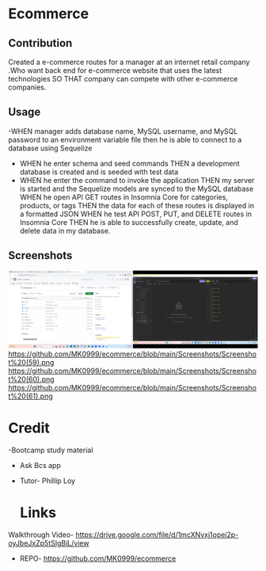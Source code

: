 # Ecommerce

## Contribution
Created a e-commerce routes for a manager at an internet retail company .Who want back end for e-commerce website that uses the latest technologies
SO THAT company can compete with other e-commerce companies.

## Usage
-WHEN manager adds database name, MySQL username, and MySQL password to an environment variable file then he is able to connect to a database using Sequelize
- WHEN he  enter schema and seed commands THEN a development database is created and is seeded with test data
- WHEN he enter the command to invoke the application THEN my server is started and the Sequelize models are synced to the MySQL database
WHEN he  open API GET routes in Insomnia Core for categories, products, or tags THEN the data for each of these routes is displayed in a formatted JSON
WHEN he test API POST, PUT, and DELETE routes in Insomnia Core THEN he is able to successfully create, update, and delete data in my database.

## Screenshots
![backend](https://github.com/MK0999/ecommerce/blob/main/Screenshots/Screenshot%20(58).png)
https://github.com/MK0999/ecommerce/blob/main/Screenshots/Screenshot%20(59).png
https://github.com/MK0999/ecommerce/blob/main/Screenshots/Screenshot%20(60).png
https://github.com/MK0999/ecommerce/blob/main/Screenshots/Screenshot%20(61).png

# Credit
  -Bootcamp study material
- Ask Bcs app
- Tutor- Phillip Loy
  
  # Links
 Walkthrough Video- https://drive.google.com/file/d/1mcXNvxj1opei2p-oyJbeJxZp5tSIgBiL/view
- REPO- https://github.com/MK0999/ecommerce
